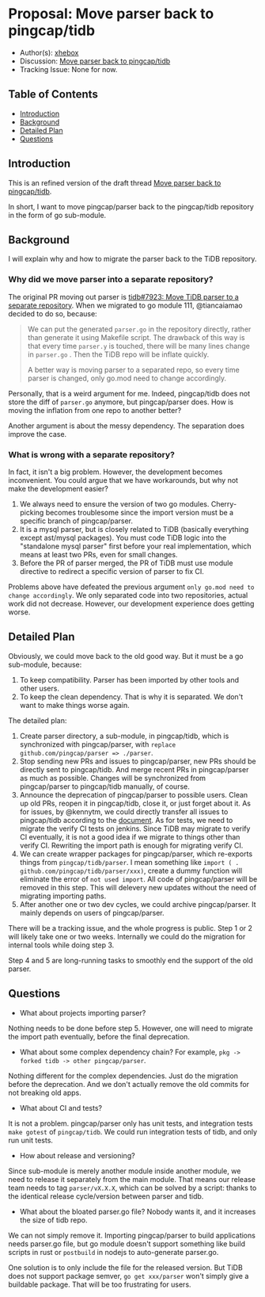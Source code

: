 # Proposal: Move parser back to pingcap/tidb

- Author(s): [xhebox](http://github.com/xhebox)
- Discussion: [Move parser back to pingcap/tidb](https://internals.tidb.io/t/topic/385)
- Tracking Issue: None for now.

## Table of Contents

- [Introduction](#introduction)
- [Background](#background)
- [Detailed Plan](#detailed-plan)
- [Questions](#questions)

## Introduction

This is an refined version of the draft thread [Move parser back to pingcap/tidb](https://internals.tidb.io/t/topic/385).

In short, I want to move pingcap/parser back to the pingcap/tidb repository in the form of go sub-module.

## Background

I will explain why and how to migrate the parser back to the TiDB repository.

### Why did we move parser into a separate repository?

The original PR moving out parser is [tidb#7923: Move TiDB parser to a separate repository](https://github.com/pingcap/tidb/issues/7923). When we migrated to go module 111, @tiancaiamao decided to do so, because:

> We can put the generated `parser.go` in the repository directly, rather than generate it using Makefile script. The drawback of this way is that every time `parser.y` is touched, there will be many lines change in `parser.go` . Then the TiDB repo will be inflate quickly.
>
> A better way is moving parser to a separated repo, so every time parser is changed, only go.mod need to change accordingly.

Personally, that is a weird argument for me. Indeed, pingcap/tidb does not store the diff of `parser.go` anymore, but pingcap/parser does. How is moving the inflation from one repo to another better?

Another argument is about the messy dependency. The separation does improve the case.

### What is wrong with a separate repository?

In fact, it isn't a big problem. However, the development becomes inconvenient. You could argue that we have workarounds, but why not make the development easier?

1. We always need to ensure the version of two go modules. Cherry-picking becomes troublesome since the import version must be a specific branch of pingcap/parser.
2. It is a mysql parser, but is closely related to TiDB (basically everything except ast/mysql packages). You must code TiDB logic into the "standalone mysql parser" first before your real implementation, which means at least two PRs, even for small changes.
3. Before the PR of parser merged, the PR of TiDB must use module directive to redirect a specific version of parser to fix CI.

Problems above have defeated the previous argument `only go.mod need to change accordingly`. We only separated code into two repositories, actual work did not decrease. However, our development experience does getting worse.

## Detailed Plan

Obviously, we could move back to the old good way. But it must be a go sub-module, because:

1. To keep compatibility. Parser has been imported by other tools and other users.
2. To keep the clean dependency. That is why it is separated. We don't want to make things worse again.

The detailed plan:

1. Create parser directory, a sub-module, in pingcap/tidb, which is synchronized with pingcap/parser, with `replace github.com/pingcap/parser => ./parser`.
2. Stop sending new PRs and issues to pingcap/parser, new PRs should be directly sent to pingcap/tidb. And merge recent PRs in pingcap/parser as much as possible. Changes will be synchronized from pingcap/parser to pingcap/tidb manually, of course.
3. Announce the deprecation of pingcap/parser to possible users. Clean up old PRs, reopen it in pingcap/tidb, close it, or just forget about it. As for issues, by @kennytm, we could directly transfer all issues to pingcap/tidb according to the [document](https://docs.github.com/en/issues/tracking-your-work-with-issues/transferring-an-issue-to-another-repository). As for tests, we need to migrate the verify CI tests on jenkins. Since TiDB may migrate to verify CI eventually, it is not a good idea if we migrate to things other than verify CI. Rewriting the import path is enough for migrating verify CI.
4. We can create wrapper packages for pingcap/parser, which re-exports things from `pingcap/tidb/parser`. I mean something like `import ( . github.com/pingcap/tidb/parser/xxx)`, create a dummy function will eliminate the error of `not used import`. All code of pingcap/parser will be removed in this step. This will delevery new updates without the need of migrating importing paths.
5. After another one or two dev cycles, we could archive pingcap/parser. It mainly depends on users of pingcap/parser.

There will be a tracking issue, and the whole progress is public. Step 1 or 2 will likely take one or two weeks. Internally we could do the migration for internal tools while doing step 3.

Step 4 and 5 are long-running tasks to smoothly end the support of the old parser.

## Questions

- What about projects importing parser?

Nothing needs to be done before step 5. However, one will need to migrate the import path eventually, before the final deprecation.

- What about some complex dependency chain? For example, `pkg -> forked tidb -> other pingcap/parser`.

Nothing different for the complex dependencies. Just do the migration before the deprecation. And we don't actually remove the old commits for not breaking old apps.

- What about CI and tests?

It is not a problem. pingcap/parser only has unit tests, and integration tests `make gotest` of `pingcap/tidb`. We could run integration tests of tidb, and only run unit tests.

- How about release and versioning?

Since sub-module is merely another module inside another module, we need to release it separately from the main module. That means our release team needs to tag `parser/vX.X.X`, which can be solved by a script: thanks to the identical release cycle/version between parser and tidb.

- What about the bloated parser.go file? Nobody wants it, and it increases the size of tidb repo.

We can not simply remove it. Importing pingcap/parser to build applications needs parser.go file, but go module doesn't support something like build scripts in rust or `postbuild` in nodejs to auto-generate parser.go.

One solution is to only include the file for the released version. But TiDB does not support package semver, `go get xxx/parser` won't simply give a buildable package. That will be too frustrating for users.
